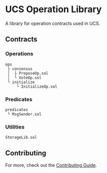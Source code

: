 # UCS Operation Library

A library for operation contracts used in UCS.

## Contracts

### Operations
```
ops
 ├ consensus
 │  ├ ProposeOp.sol
 │  └ VoteOp.sol
 └ initialize
     └ InitializeOp.sol
```

### Predicates
```
predicates
 └ MsgSender.sol
```

### Utilities
```
StorageLib.sol
```

## Contributing

For more, check out the [Contributing Guide](./CONTRIBUTING.md).


